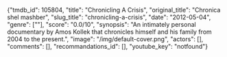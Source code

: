 {"tmdb_id": 105804, "title": "Chronicling A Crisis", "original_title": "Chronica shel mashber", "slug_title": "chronicling-a-crisis", "date": "2012-05-04", "genre": [""], "score": "0.0/10", "synopsis": "An intimately personal documentary by Amos Kollek that chronicles himself and his family from 2004 to the present.", "image": "/img/default-cover.png", "actors": [], "comments": [], "recommandations_id": [], "youtube_key": "notfound"}